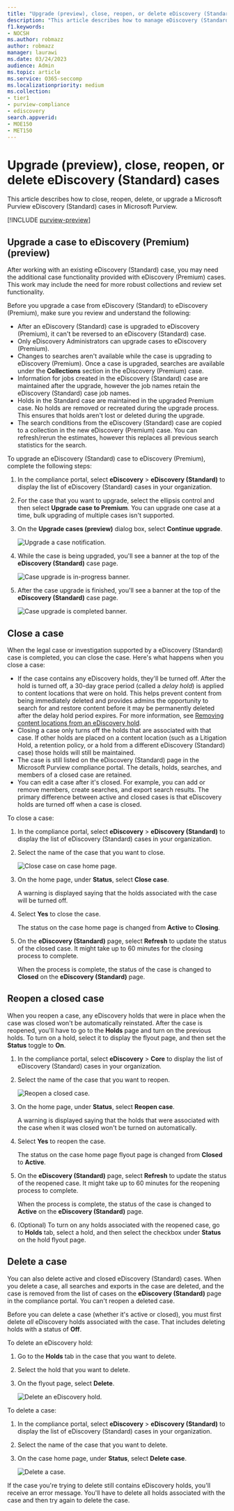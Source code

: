```yaml
---
title: "Upgrade (preview), close, reopen, or delete eDiscovery (Standard) cases"
description: "This article describes how to manage eDiscovery (Standard) cases. This includes closing a case, reopening a closed case, deleting a case, and upgrading a case to eDiscovery (Premium)."
f1.keywords:
- NOCSH
ms.author: robmazz
author: robmazz
manager: laurawi
ms.date: 03/24/2023
audience: Admin
ms.topic: article
ms.service: O365-seccomp
ms.localizationpriority: medium
ms.collection:
- tier1
- purview-compliance
- ediscovery
search.appverid: 
- MOE150
- MET150
---
```


# Upgrade (preview), close, reopen, or delete eDiscovery (Standard) cases

This article describes how to close, reopen, delete, or upgrade a Microsoft Purview eDiscovery (Standard) cases in Microsoft Purview.

[!INCLUDE [purview-preview](../includes/purview-preview.md)]

## Upgrade a case to eDiscovery (Premium) (preview)

After working with an existing eDiscovery (Standard) case, you may need the additional case functionality provided with eDiscovery (Premium) cases. This work may include the need for more robust collections and review set functionality.

Before you upgrade a case from eDiscovery (Standard) to eDiscovery (Premium), make sure you review and understand the following:

- After an eDiscovery (Standard) case is upgraded to eDiscovery (Premium), it can't be reversed to an eDiscovery (Standard) case.
- Only eDiscovery Administrators can upgrade cases to eDiscovery (Premium).
- Changes to searches aren't available while the case is upgrading to eDiscovery (Premium). Once a case is upgraded, searches are available under the **Collections** section in the eDiscovery (Premium) case.
- Information for jobs created in the eDiscovery (Standard) case are maintained after the upgrade, however the job names retain the eDiscovery (Standard) case job names.
- Holds in the Standard case are maintained in the upgraded Premium case. No holds are removed or recreated during the upgrade process. This ensures that holds aren't lost or deleted during the upgrade.
- The search conditions from the eDiscovery (Standard) case are copied to a collection in the new eDiscovery (Premium) case. You can refresh/rerun the estimates, however this replaces all previous search statistics for the search.

To upgrade an eDiscovery (Standard) case to eDiscovery (Premium), complete the following steps:

1. In the compliance portal, select **eDiscovery** > **eDiscovery (Standard)** to display the list of eDiscovery (Standard) cases in your organization.
2. For the case that you want to upgrade, select the ellipsis control and then select **Upgrade case to Premium**. You can upgrade one case at a time, bulk upgrading of multiple cases isn't supported.
3. On the **Upgrade cases (preview)** dialog box, select **Continue upgrade**.

   ![Upgrade a case notification.](../media/ediscovery-upgrade-case-notification.png)

4. While the case is being upgraded, you'll see a banner at the top of the **eDiscovery (Standard)** case page.

   ![Case upgrade is in-progress banner.](../media/ediscovery-upgrade-case-notification-pending.png)

5. After the case upgrade is finished, you'll see a banner at the top of the **eDiscovery (Standard)** case page.

   ![Case upgrade is completed banner.](../media/ediscovery-upgrade-case-notification-completed.png)

## Close a case

When the legal case or investigation supported by a eDiscovery (Standard) case is completed, you can close the case. Here's what happens when you close a case:
  
- If the case contains any eDiscovery holds, they'll be turned off. After the hold is turned off, a 30-day grace period (called a *delay hold*) is applied to content locations that were on hold. This helps prevent content from being immediately deleted and provides admins the opportunity to search for and restore content before it may be permanently deleted after the delay hold period expires. For more information, see [Removing content locations from an eDiscovery hold](ediscovery-create-holds.md#removing-content-locations-from-an-ediscovery-hold).
- Closing a case only turns off the holds that are associated with that case. If other holds are placed on a content location (such as a Litigation Hold, a retention policy, or a hold from a different eDiscovery (Standard) case) those holds will still be maintained.
- The case is still listed on the eDiscovery (Standard) page in the Microsoft Purview compliance portal. The details, holds, searches, and members of a closed case are retained.
- You can edit a case after it's closed. For example, you can add or remove members, create searches, and export search results. The primary difference between active and closed cases is that eDiscovery holds are turned off when a case is closed.

To close a case:
  
1. In the compliance portal, select **eDiscovery** > **eDiscovery (Standard)** to display the list of eDiscovery (Standard) cases in your organization.

2. Select the name of the case that you want to close.

   ![Close case on case home page.](../media/eDiscoveryCaseHomePage.png)

3. On the home page, under **Status**, select **Close case**.

    A warning is displayed saying that the holds associated with the case will be turned off.

4. Select **Yes** to close the case.

    The status on the case home page is changed from **Active** to **Closing**.

5. On the **eDiscovery (Standard)** page, select **Refresh** to update the status of the closed case. It might take up to 60 minutes for the closing process to complete.

    When the process is complete, the status of the case is changed to **Closed** on the **eDiscovery (Standard)** page.

## Reopen a closed case

When you reopen a case, any eDiscovery holds that were in place when the case was closed won't be automatically reinstated. After the case is reopened, you'll have to go to the **Holds** page and turn on the previous holds. To turn on a hold, select it to display the flyout page, and then set the **Status** toggle to **On**.
  
1. In the compliance portal, select **eDiscovery** > **Core** to display the list of eDiscovery (Standard) cases in your organization.

2. Select the name of the case that you want to reopen.

   ![Reopen a closed case.](../media/eDiscoveryCaseHomePageReopen.png)

3. On the home page, under **Status**, select **Reopen case**.

    A warning is displayed saying that the holds that were associated with the case when it was closed won't be turned on automatically.

4. Select **Yes** to reopen the case.

    The status on the case home page flyout page is changed from **Closed** to **Active**.

5. On the **eDiscovery (Standard)** page, select **Refresh** to update the status of the reopened case. It might take up to 60 minutes for the reopening process to complete. 

    When the process is complete, the status of the case is changed to **Active** on the **eDiscovery (Standard)** page.

6. (Optional) To turn on any holds associated with the reopened case, go to **Holds** tab, select a hold, and then select the checkbox under **Status** on the hold flyout page.
  
## Delete a case

You can also delete active and closed eDiscovery (Standard) cases. When you delete a case, all searches and exports in the case are deleted, and the case is removed from the list of cases on the **eDiscovery (Standard)** page in the compliance portal. You can't reopen a deleted case.

Before you can delete a case (whether it's active or closed), you must first delete *all* eDiscovery holds associated with the case. That includes deleting holds with a status of **Off**. 

To delete an eDiscovery hold:

1. Go to the **Holds** tab in the case that you want to delete.
2. Select the hold that you want to delete.
3. On the flyout page, select **Delete**.

      ![Delete an eDiscovery hold.](../media/DeleteeDiscoveryHold.png)

To delete a case:

1. In the compliance portal, select **eDiscovery** > **eDiscovery (Standard)** to display the list of eDiscovery (Standard) cases in your organization.
2. Select the name of the case that you want to delete.
3. On the case home page, under **Status**, select **Delete case**.

      ![Delete a case.](../media/eDiscoveryCaseHomePageDelete.png)

If the case you're trying to delete still contains eDiscovery holds, you'll receive an error message. You'll have to delete all holds associated with the case and then try again to delete the case.
